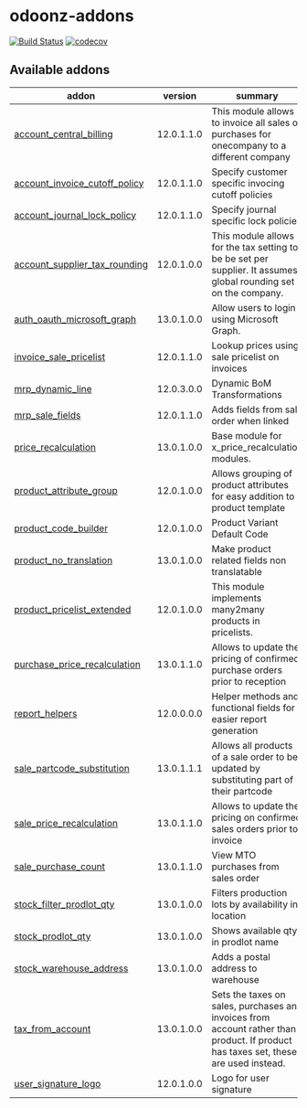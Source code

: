 # odoonz-addons

[![Build Status](https://travis-ci.org/odoonz/odoonz-addons.svg?branch=13.0)](https://travis-ci.org/odoonz/odoonz-addons?branch=13.0)
[![codecov](https://codecov.io/gh/odoonz/odoonz-addons/branch/13.0/graph/badge.svg)](https://codecov.io/gh/odoonz/odoonz-addons/branch/13.0)

[//]: # "addons"

## Available addons

| addon                                                           | version    | summary                                                                                                                             |
| --------------------------------------------------------------- | ---------- | ----------------------------------------------------------------------------------------------------------------------------------- |
| [account_central_billing](account_central_billing/)             | 12.0.1.1.0 | This module allows to invoice all sales or purchases for onecompany to a different company                                          |
| [account_invoice_cutoff_policy](account_invoice_cutoff_policy/) | 12.0.1.1.0 | Specify customer specific invocing cutoff policies                                                                                  |
| [account_journal_lock_policy](account_journal_lock_policy/)     | 12.0.1.1.0 | Specify journal specific lock policies                                                                                              |
| [account_supplier_tax_rounding](account_supplier_tax_rounding/) | 12.0.1.0.0 | This module allows for the tax setting to be be set per supplier. It assumes global rounding set on the company.                    |
| [auth_oauth_microsoft_graph](auth_oauth_microsoft_graph/)       | 13.0.1.0.0 | Allow users to login using Microsoft Graph.                                                                                         |
| [invoice_sale_pricelist](invoice_sale_pricelist/)               | 12.0.1.1.0 | Lookup prices using sale pricelist on invoices                                                                                      |
| [mrp_dynamic_line](mrp_dynamic_line/)                           | 12.0.3.0.0 | Dynamic BoM Transformations                                                                                                         |
| [mrp_sale_fields](mrp_sale_fields/)                             | 12.0.1.1.0 | Adds fields from sale order when linked                                                                                             |
| [price_recalculation](price_recalculation/)                     | 13.0.1.0.0 | Base module for x_price_recalculation modules.                                                                                      |
| [product_attribute_group](product_attribute_group/)             | 12.0.1.0.0 | Allows grouping of product attributes for easy addition to a product template                                                       |
| [product_code_builder](product_code_builder/)                   | 12.0.1.0.0 | Product Variant Default Code                                                                                                        |
| [product_no_translation](product_no_translation/)               | 13.0.1.0.0 | Make product related fields non translatable                                                                                        |
| [product_pricelist_extended](product_pricelist_extended/)       | 12.0.1.0.0 | This module implements many2many products in pricelists.                                                                            |
| [purchase_price_recalculation](purchase_price_recalculation/)   | 13.0.1.1.0 | Allows to update the pricing of confirmed purchase orders prior to reception                                                        |
| [report_helpers](report_helpers/)                               | 12.0.0.0.0 | Helper methods and functional fields for easier report generation                                                                   |
| [sale_partcode_substitution](sale_partcode_substitution/)       | 13.0.1.1.1 | Allows all products of a sale order to be updated by substituting part of their partcode                                            |
| [sale_price_recalculation](sale_price_recalculation/)           | 13.0.1.1.0 | Allows to update the pricing on confirmed sales orders prior to invoice                                                             |
| [sale_purchase_count](sale_purchase_count/)                     | 13.0.1.1.0 | View MTO purchases from sales order                                                                                                 |
| [stock_filter_prodlot_qty](stock_filter_prodlot_qty/)           | 13.0.1.0.0 | Filters production lots by availability in location                                                                                 |
| [stock_prodlot_qty](stock_prodlot_qty/)                         | 13.0.1.0.0 | Shows available qty in prodlot name                                                                                                 |
| [stock_warehouse_address](stock_warehouse_address/)             | 13.0.1.0.0 | Adds a postal address to warehouse                                                                                                  |
| [tax_from_account](tax_from_account/)                           | 13.0.1.0.0 | Sets the taxes on sales, purchases and invoices from account rather than product. If product has taxes set, these are used instead. |
| [user_signature_logo](user_signature_logo/)                     | 12.0.1.0.0 | Logo for user signature                                                                                                             |

[//]: # "end addons"
